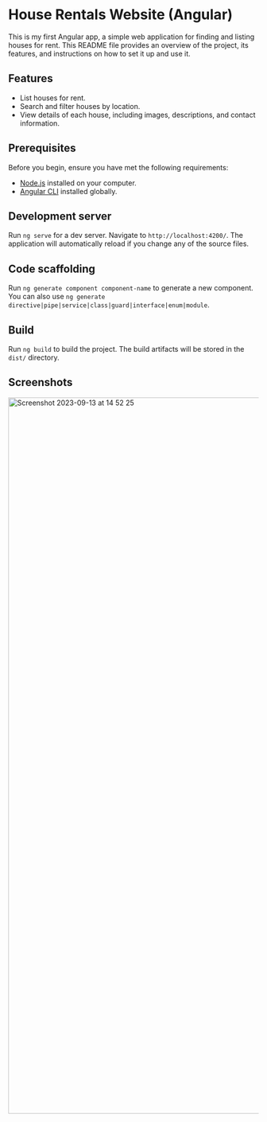 
# House Rentals Website (Angular)

This is my first Angular app, a simple web application for finding and listing houses for rent. This README file provides an overview of the project, its features, and instructions on how to set it up and use it.


## Features

- List houses for rent.
- Search and filter houses by location.
- View details of each house, including images, descriptions, and contact information.


## Prerequisites

Before you begin, ensure you have met the following requirements:

- [Node.js](https://nodejs.org/) installed on your computer.
- [Angular CLI](https://cli.angular.io/) installed globally.


## Development server

Run `ng serve` for a dev server. Navigate to `http://localhost:4200/`. The application will automatically reload if you change any of the source files.

## Code scaffolding

Run `ng generate component component-name` to generate a new component. You can also use `ng generate directive|pipe|service|class|guard|interface|enum|module`.

## Build

Run `ng build` to build the project. The build artifacts will be stored in the `dist/` directory.

## Screenshots

<img width="1440" alt="Screenshot 2023-09-13 at 14 52 25" src="https://github.com/IsiniBandara/houses-rent-website/assets/67850663/91beab4c-43e9-4a41-ab54-6cb0c7f2122c">



